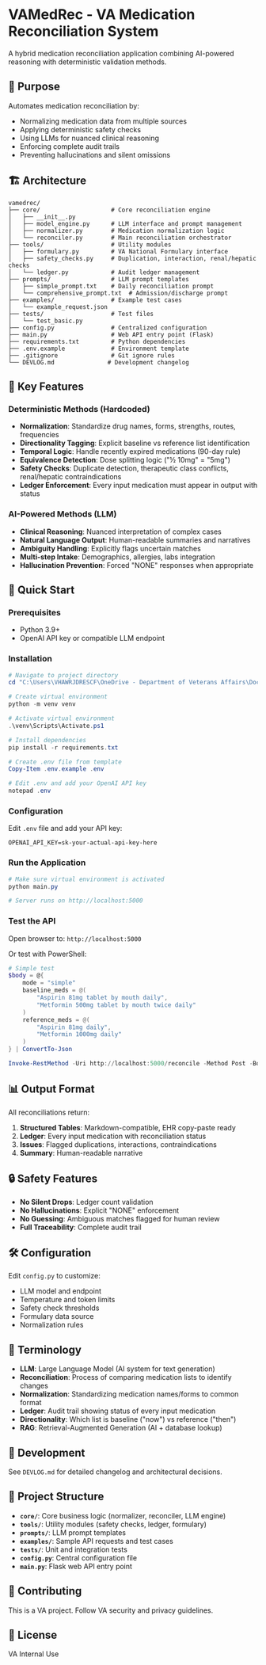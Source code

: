 # VAMedRec - VA Medication Reconciliation System

A hybrid medication reconciliation application combining AI-powered reasoning with deterministic validation methods.

## 🎯 Purpose

Automates medication reconciliation by:
- Normalizing medication data from multiple sources
- Applying deterministic safety checks
- Using LLMs for nuanced clinical reasoning
- Enforcing complete audit trails
- Preventing hallucinations and silent omissions

## 🏗️ Architecture

```
vamedrec/
├── core/                    # Core reconciliation engine
│   ├── __init__.py
│   ├── model_engine.py      # LLM interface and prompt management
│   ├── normalizer.py        # Medication normalization logic
│   └── reconciler.py        # Main reconciliation orchestrator
├── tools/                   # Utility modules
│   ├── formulary.py         # VA National Formulary interface
│   ├── safety_checks.py     # Duplication, interaction, renal/hepatic checks
│   └── ledger.py            # Audit ledger management
├── prompts/                 # LLM prompt templates
│   ├── simple_prompt.txt    # Daily reconciliation prompt
│   └── comprehensive_prompt.txt  # Admission/discharge prompt
├── examples/                # Example test cases
│   └── example_request.json
├── tests/                   # Test files
│   └── test_basic.py
├── config.py                # Centralized configuration
├── main.py                  # Web API entry point (Flask)
├── requirements.txt         # Python dependencies
├── .env.example             # Environment template
├── .gitignore               # Git ignore rules
└── DEVLOG.md               # Development changelog
```

## 🔑 Key Features

### Deterministic Methods (Hardcoded)
- **Normalization**: Standardize drug names, forms, strengths, routes, frequencies
- **Directionality Tagging**: Explicit baseline vs reference list identification
- **Temporal Logic**: Handle recently expired medications (90-day rule)
- **Equivalence Detection**: Dose splitting logic ("½ 10mg" = "5mg")
- **Safety Checks**: Duplicate detection, therapeutic class conflicts, renal/hepatic contraindications
- **Ledger Enforcement**: Every input medication must appear in output with status

### AI-Powered Methods (LLM)
- **Clinical Reasoning**: Nuanced interpretation of complex cases
- **Natural Language Output**: Human-readable summaries and narratives
- **Ambiguity Handling**: Explicitly flags uncertain matches
- **Multi-step Intake**: Demographics, allergies, labs integration
- **Hallucination Prevention**: Forced "NONE" responses when appropriate

## 🚀 Quick Start

### Prerequisites
- Python 3.9+
- OpenAI API key or compatible LLM endpoint

### Installation

```powershell
# Navigate to project directory
cd "C:\Users\VHAWRJDRESCF\OneDrive - Department of Veterans Affairs\Documents\GitHub\med-reconciliation"

# Create virtual environment
python -m venv venv

# Activate virtual environment
.\venv\Scripts\Activate.ps1

# Install dependencies
pip install -r requirements.txt

# Create .env file from template
Copy-Item .env.example .env

# Edit .env and add your OpenAI API key
notepad .env
```

### Configuration

Edit `.env` file and add your API key:
```
OPENAI_API_KEY=sk-your-actual-api-key-here
```

### Run the Application

```powershell
# Make sure virtual environment is activated
python main.py

# Server runs on http://localhost:5000
```

### Test the API

Open browser to: `http://localhost:5000`

Or test with PowerShell:
```powershell
# Simple test
$body = @{
    mode = "simple"
    baseline_meds = @(
        "Aspirin 81mg tablet by mouth daily",
        "Metformin 500mg tablet by mouth twice daily"
    )
    reference_meds = @(
        "Aspirin 81mg daily",
        "Metformin 1000mg daily"
    )
} | ConvertTo-Json

Invoke-RestMethod -Uri http://localhost:5000/reconcile -Method Post -Body $body -ContentType "application/json"
```

## 📊 Output Format

All reconciliations return:
1. **Structured Tables**: Markdown-compatible, EHR copy-paste ready
2. **Ledger**: Every input medication with reconciliation status
3. **Issues**: Flagged duplications, interactions, contraindications
4. **Summary**: Human-readable narrative

## 🔒 Safety Features

- **No Silent Drops**: Ledger count validation
- **No Hallucinations**: Explicit "NONE" enforcement
- **No Guessing**: Ambiguous matches flagged for human review
- **Full Traceability**: Complete audit trail

## 🛠️ Configuration

Edit `config.py` to customize:
- LLM model and endpoint
- Temperature and token limits
- Safety check thresholds
- Formulary data source
- Normalization rules

## 📖 Terminology

- **LLM**: Large Language Model (AI system for text generation)
- **Reconciliation**: Process of comparing medication lists to identify changes
- **Normalization**: Standardizing medication names/forms to common format
- **Ledger**: Audit trail showing status of every input medication
- **Directionality**: Which list is baseline ("now") vs reference ("then")
- **RAG**: Retrieval-Augmented Generation (AI + database lookup)

## 🧪 Development

See `DEVLOG.md` for detailed changelog and architectural decisions.

## 📁 Project Structure

- **`core/`**: Core business logic (normalizer, reconciler, LLM engine)
- **`tools/`**: Utility modules (safety checks, ledger, formulary)
- **`prompts/`**: LLM prompt templates
- **`examples/`**: Sample API requests and test cases
- **`tests/`**: Unit and integration tests
- **`config.py`**: Central configuration file
- **`main.py`**: Flask web API entry point

## 🤝 Contributing

This is a VA project. Follow VA security and privacy guidelines.

## 📄 License

VA Internal Use
